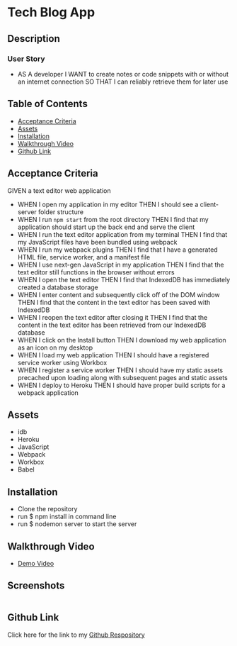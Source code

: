 # Tech Blog App

## Description



### User Story

* AS A developer I WANT to create notes or code snippets with or without an internet connection SO THAT I can reliably retrieve them for later use

## Table of Contents

- [Acceptance Criteria](#acceptance-criteria)
- [Assets](#assets)
- [Installation](#installation)
- [Walkthrough Video](#walkthrough)
- [Github Link](#github-link)

## Acceptance Criteria

GIVEN a text editor web application

* WHEN I open my application in my editor
THEN I should see a client-server folder structure
* WHEN I run `npm start` from the root directory
THEN I find that my application should start up the back end and serve the client
* WHEN I run the text editor application from my terminal
THEN I find that my JavaScript files have been bundled using webpack
* WHEN I run my webpack plugins
THEN I find that I have a generated HTML file, service worker, and a manifest file
* WHEN I use next-gen JavaScript in my application
THEN I find that the text editor still functions in the browser without errors
* WHEN I open the text editor
THEN I find that IndexedDB has immediately created a database storage
* WHEN I enter content and subsequently click off of the DOM window
THEN I find that the content in the text editor has been saved with IndexedDB
* WHEN I reopen the text editor after closing it
THEN I find that the content in the text editor has been retrieved from our IndexedDB database
* WHEN I click on the Install button
THEN I download my web application as an icon on my desktop
* WHEN I load my web application
THEN I should have a registered service worker using Workbox
* WHEN I register a service worker
THEN I should have my static assets precached upon loading along with subsequent pages and static assets
* WHEN I deploy to Heroku
THEN I should have proper build scripts for a webpack application

## Assets

* idb
* Heroku
* JavaScript
* Webpack
* Workbox
* Babel

## Installation

* Clone the repository
* run $ npm install in command line
* run $ nodemon server to start the server 

## Walkthrough Video

* [Demo Video]()

## Screenshots

![]()

## Github Link

Click here for the link to my [Github Respository](https://github.com/Gdebortoli/Text-Editor.PWA.19) 
